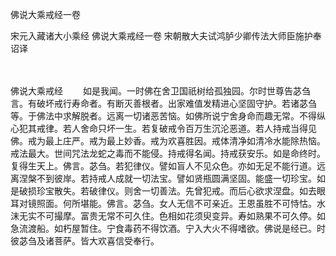 佛说大乘戒经一卷


宋元入藏诸大小乘经
佛说大乘戒经一卷
宋朝散大夫试鸿胪少卿传法大师臣施护奉诏译


　　

佛说大乘戒经
　　如是我闻。一时佛在舍卫国祇树给孤独园。尔时世尊告苾刍言。有破坏戒行寿命者。有断灭善根者。出家难值发精进心坚固守护。若诸苾刍等。于佛法中求解脱者。远离一切诸恶苦恼。如佛所说宁舍身命而趣无常。不得纵心犯其戒律。若人舍命只坏一生。若复破戒令百万生沉沦恶道。若人持戒当得见佛。戒为最上庄严。戒为最上妙香。戒为欢喜胜因。戒体清净如清冷水能除热恼。戒法最大。世间咒法龙蛇之毒而不能侵。持戒得名闻。持戒获安乐。如是命终时。复得生天上。佛言。苾刍。若犯律仪。譬如盲人不见众色。亦如无足不能行道。远离涅槃不到彼岸。若持戒人成就一切法宝。譬如贤瓶圆满坚固。能盛一切珍宝。如是破损珍宝散失。若破律仪。则舍一切善法。先曾犯戒。而后心欲求涅盘。如去眼耳对镜照面。何所堪能。佛言。苾刍。女人无信不可亲近。王恩虽胜不可恃怙。水沫无实不可撮摩。富贵无常不可久住。色相如花须臾变异。寿如熟果不可久停。如急流渡船。如朽屋暂住。宁食毒药不得饮酒。宁入大火不得嗜欲。佛说是经已。时彼苾刍及诸菩萨。皆大欢喜信受奉行。


